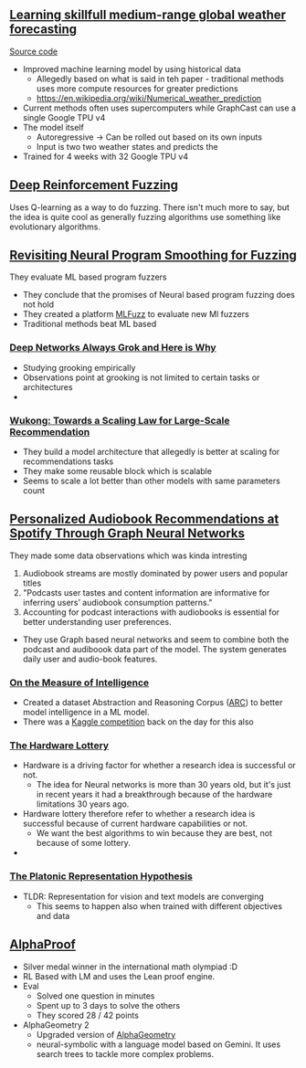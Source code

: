 ## [Learning skillfull medium-range global weather forecasting](file:///Users/brage/Downloads/science.adi2336.pdf)
[Source code](https://github.com/google-deepmind/graphcast)

- Improved machine learning model by using historical data
  -  Allegedly based on what is said in teh paper - traditional methods uses more compute resources for greater predictions 
  -  https://en.wikipedia.org/wiki/Numerical_weather_prediction
-  Current methods often uses supercomputers while GraphCast can use a single Google TPU v4
-  The model itself 
   - Autoregressive -> Can be rolled out based on its own inputs
   - Input is two two weather states and predicts the 
-  Trained for 4 weeks with 32 Google TPU v4

## [Deep Reinforcement Fuzzing](https://arxiv.org/abs/1801.04589)
Uses Q-learning as a way to do fuzzing. There isn't much more to say, but the idea is quite cool as generally fuzzing algorithms use something like evolutionary algorithms.

## [Revisiting Neural Program Smoothing for Fuzzing](https://dl.acm.org/doi/pdf/10.1145/3611643.3616308)
They evaluate ML based program fuzzers
- They conclude that the promises of Neural based program fuzzing does not hold
- They created a platform [MLFuzz](https://github.com/boschresearch/mlfuzz) to evaluate new Ml fuzzers
- Traditional methods beat ML based

### [Deep Networks Always Grok and Here is Why](https://arxiv.org/pdf/2402.15555.pdf)
- Studying grooking empirically
- Observations point at grooking is not limited to certain tasks or architectures
- 

### [Wukong: Towards a Scaling Law for Large-Scale Recommendation](https://arxiv.org/pdf/2403.02545.pdf)
- They build a model architecture that allegedly is better at scaling for recommendations tasks
- They make some reusable block which is scalable
- Seems to scale a lot better than other models with same parameters count

## [Personalized Audiobook Recommendations at Spotify Through Graph Neural Networks](https://arxiv.org/pdf/2403.05185.pdf)
They made some data observations which was kinda intresting
1. Audiobook streams are mostly dominated by power users and popular titles
2. "Podcasts user tastes and content information are informative for inferring users’ audiobook consumption patterns."
3. Accounting for podcast interactions with audiobooks is essential for better understanding user preferences.
- They use Graph based neural networks and seem to combine both the podcast and audiboook data part of the model. The system generates daily user and audio-book features. 

### [On the Measure of Intelligence](https://arxiv.org/abs/1911.01547)
- Created a dataset Abstraction and Reasoning Corpus ([ARC](https://github.com/fchollet/ARC)) to better model intelligence in a ML model.
- There was a [Kaggle competition](https://www.kaggle.com/c/abstraction-and-reasoning-challenge/leaderboard) back on the day for this also

### [The Hardware Lottery](https://arxiv.org/pdf/2009.06489)
- Hardware is a driving factor for whether a research idea is successful or not.
  - The idea for Neural networks is more than 30 years old, but it's just in recent years it had a breakthrough because of the hardware limitations 30 years ago.
- Hardware lottery therefore refer to whether a research idea is successful because of current hardware capabilities or not.
  - We want the best algorithms to win because they are best, not because of some lottery.
- 

### [The Platonic Representation Hypothesis](https://arxiv.org/pdf/2405.07987)
- TLDR: Representation for vision and text models are converging
  - This seems to happen also when trained with different objectives and data

## [AlphaProof](https://deepmind.google/discover/blog/ai-solves-imo-problems-at-silver-medal-level/)
- Silver medal winner in the international math olympiad :D
- RL Based with LM and uses the Lean proof engine.
- Eval
  - Solved one question in minutes
  - Spent up to 3 days to solve the others
  - They scored 28 / 42 points
- AlphaGeometry 2
  - Upgraded version of [AlphaGeometry](https://deepmind.google/discover/blog/alphageometry-an-olympiad-level-ai-system-for-geometry/)
  - neural-symbolic with a language model based on Gemini. It uses search trees to tackle more complex problems.

